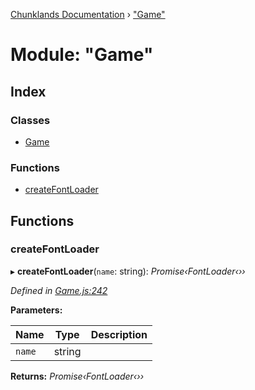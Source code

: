 [Chunklands Documentation](../README.md) › ["Game"](_game_.md)

# Module: "Game"

## Index

### Classes

* [Game](../classes/_game_.game.md)

### Functions

* [createFontLoader](_game_.md#createfontloader)

## Functions

###  createFontLoader

▸ **createFontLoader**(`name`: string): *Promise‹FontLoader‹››*

*Defined in [Game.js:242](https://github.com/20hoibe/chunklands/blob/38f14fe/src/game/Game.js#L242)*

**Parameters:**

Name | Type | Description |
------ | ------ | ------ |
`name` | string |   |

**Returns:** *Promise‹FontLoader‹››*
